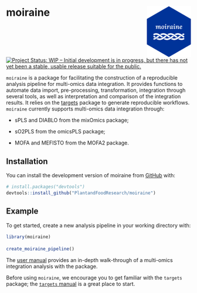
<!-- README.md is generated from README.Rmd. Please edit that file -->

# moiraine <img src="man/figures/logo.png" align="right" alt="" width="120" />

<!-- badges: start -->

[![Project Status: WIP – Initial development is in progress, but there
has not yet been a stable, usable release suitable for the
public.](https://www.repostatus.org/badges/latest/wip.svg)](https://www.repostatus.org/#wip)
<!-- badges: end -->

`moiraine` is a package for facilitating the construction of a
reproducible analysis pipeline for multi-omics data integration. It
provides functions to automate data import, pre-processing,
transformation, integration through several tools, as well as
interpretation and comparison of the integration results. It relies on
the [targets](https://books.ropensci.org/targets/) package to generate
reproducible workflows. `moiraine` currently supports multi-omics data
integration through:

- sPLS and DIABLO from the mixOmics package;

- sO2PLS from the omicsPLS package;

- MOFA and MEFISTO from the MOFA2 package.

## Installation

You can install the development version of moiraine from
[GitHub](https://github.com/) with:

``` r
# install.packages("devtools")
devtools::install_github("PlantandFoodResearch/moiraine")
```

## Example

To get started, create a new analysis pipeline in your working directory
with:

``` r
library(moiraine)

create_moiraine_pipeline()
```

The [user manual](https://solid-lamp-kq546rq.pages.github.io/) provides
an in-depth walk-through of a multi-omics integration analysis with the
package.

Before using `moiraine`, we encourage you to get familiar with the
`targets` package; the [`targets`
manual](https://books.ropensci.org/targets/) is a great place to start.
